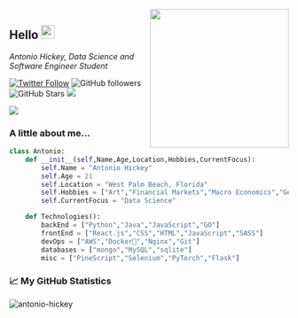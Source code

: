 <img align='right' src="https://blog.cloudlayer.io/content/images/2020/12/coding-freak.gif" width="250">

<H2> Hello <img src="https://media.giphy.com/media/hvRJCLFzcasrR4ia7z/giphy.gif" width="25px"></H2>
<p><em>Antonio Hickey, Data Science and Software Engineer Student</em></p>

[![Twitter Follow](https://img.shields.io/twitter/follow/QuantsGambit?label=Follow)](https://twitter.com/intent/follow?screen_name=QuantsGambit)
![GitHub followers](https://img.shields.io/github/followers/antonio-hickey?label=Follow&style=social)
![GitHub Stars](https://img.shields.io/github/stars/antonio-hickey?affiliations=OWNER%2CCOLLABORATOR&style=social)
![](https://visitor-badge.glitch.me/badge?page_id=antonio-hickey.antonio-hickey)
<p>
    <a target="_blank"href="https://medium.com/@antonio-hickey"><img src="https://img.shields.io/badge/Medium%20-%231572B6.svg?&style=for-the-badge&logo=medium&logoColor=white" /></a>
</p>

### A little about me...
```python
class Antonio:
    def __init__(self,Name,Age,Location,Hobbies,CurrentFocus):
        self.Name = "Antonio Hickey"
        self.Age = 21
        self.Location = "West Palm Beach, Florida"
        self.Hobbies = ["Art","Financial Markets","Macro Economics","Geopolitics","Learning New Things"]
        self.CurrentFocus = "Data Science"

    def Technologies():
        backEnd = ["Python","Java","JavaScript","GO"]
        frontEnd = ["React.js","CSS","HTML","JavaScript","SASS"]
        devOps = ["AWS","Docker🐳","Nginx","Git"]
        databases = ["mongo","MySQL","sqlite"]
        misc = ["PineScript","Selenium","PyTorch","Flask"]
```

### 📈 My GitHub Statistics
<p align="left"> <img src="https://github-readme-stats.vercel.app/api?username=antonio-hickey&show_icons=true&theme=gotham" alt="antonio-hickey" />

